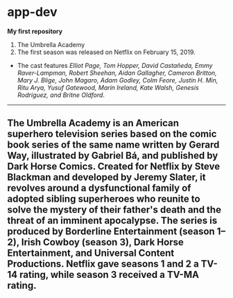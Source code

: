 # app-dev
**My first repository**
1. The Umbrella Academy
2. The first season was released on Netflix on February 15, 2019.
- The cast features *Elliot Page, Tom Hopper, David Castañeda, Emmy Raver-Lampman, Robert Sheehan, Aidan Gallagher, Cameron Britton, Mary J. Blige, John Magaro, Adam Godley, Colm Feore, Justin H. Min, Ritu Arya, Yusuf Gatewood, Marin Ireland, Kate Walsh, Genesis Rodriguez, and Britne Oldford*.
---
The Umbrella Academy is an American superhero television series based on the comic book series of the same name written by Gerard Way, illustrated by Gabriel Bá, and published by Dark Horse Comics. Created for Netflix by Steve Blackman and developed by Jeremy Slater, it revolves around a dysfunctional family of adopted sibling superheroes who reunite to solve the mystery of their father's death and the threat of an imminent apocalypse. The series is produced by Borderline Entertainment (season 1–2), Irish Cowboy (season 3), Dark Horse Entertainment, and Universal Content Productions. Netflix gave seasons 1 and 2 a TV-14 rating, while season 3 received a TV-MA rating.
---
